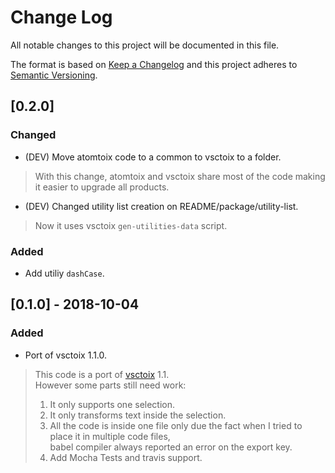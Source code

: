 # Change Log
All notable changes to this project will be documented in this file.

The format is based on [Keep a Changelog](http://keepachangelog.com/en/1.0.0/)
and this project adheres to [Semantic Versioning](http://semver.org/spec/v2.0.0.html).

## [0.2.0]
### Changed
- (DEV) Move atomtoix code to a common to vsctoix to a folder.
> With this change, atomtoix and vsctoix share most of the code making it easier
> to upgrade all products.  
- (DEV) Changed utility list creation on README/package/utility-list.
> Now it uses vsctoix `gen-utilities-data` script.  

### Added
- Add utiliy `dashCase`.


## [0.1.0] - 2018-10-04
### Added
- Port of vsctoix 1.1.0.
> This code is a port of [vsctoix](https://github.com/a-bentofreire/vsctoix) 1.1.  
> However some parts still need work:  
> 1. It only supports one selection.  
> 2. It only transforms text inside the selection.  
> 3. All the code is inside one file only due the fact when I tried to place it in multiple code files,  
> babel compiler always reported an error on the export key.  
> 4. Add Mocha Tests and travis support.  
